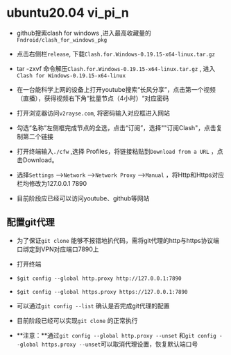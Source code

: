 # ubuntu20.04 vi_pi_n

- github搜索clash for windows ,进入最高收藏量的 `Fndroid/clash_for_windows_pkg`

- 点击右侧栏`release`, 下载` Clash.for.Windows-0.19.15-x64-linux.tar.gz ` 
- tar -zxvf 命令解压` Clash.for.Windows-0.19.15-x64-linux.tar.gz ` , 进入`Clash for Windows-0.19.15-x64-linux`
- 在一台能科学上网的设备上打开youtube搜索“长风分享”，点击第一个视频（直播），获得视频右下角“批量节点（4小时）“对应密码
- 打开浏览器访问`v2rayse.com`, 将密码输入对应框进入网站
- 勾选“名称”左侧框完成节点的全选，点击“订阅”，选择""订阅Clash"，点击复制第二个链接
- 打开终端输入`./cfw` ,选择 Profiles，将链接粘贴到`Download from a URL` ，点击Download。
- 选择`Settings` —>`Network` —>`Network Proxy` —>`Manual` ，将Http和Https对应栏均修改为127.0.0.1   7890
- 目前阶段应已经可以访问youtube、github等网站

## 配置git代理

- 为了保证`git clone` 能够不报错地扒代码，需将git代理的http与https协议端口绑定到VPN对应端口7890上
- 打开终端
- `$git config --global http.proxy http://127.0.0.1:7890`
- `$git config --global https.proxy https://127.0.0.1:7890`
- 可以通过`git config --list` 确认是否完成git代理的配置
- 目前阶段已经可以实现`git clone` 的正常执行

- **注意：**通过`git config --global http.proxy --unset`  和`git config --global https.proxy --unset`可以取消代理设置，恢复默认端口号




